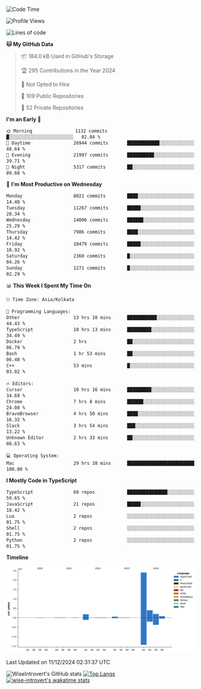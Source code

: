 <!--START_SECTION:waka-->
![Code Time](http://img.shields.io/badge/Code%20Time-1%2C948%20hrs%2041%20mins-blue)

![Profile Views](http://img.shields.io/badge/Profile%20Views-0-blue)

![Lines of code](https://img.shields.io/badge/From%20Hello%20World%20I%27ve%20Written-33.6%20million%20lines%20of%20code-blue)

**🐱 My GitHub Data** 

> 📦 184.0 kB Used in GitHub's Storage 
 > 
> 🏆 295 Contributions in the Year 2024
 > 
> 🚫 Not Opted to Hire
 > 
> 📜 109 Public Repositories 
 > 
> 🔑 52 Private Repositories 
 > 
**I'm an Early 🐤** 

```text
🌞 Morning                1132 commits        █░░░░░░░░░░░░░░░░░░░░░░░░   02.04 % 
🌆 Daytime                26944 commits       ████████████░░░░░░░░░░░░░   48.64 % 
🌃 Evening                21997 commits       ██████████░░░░░░░░░░░░░░░   39.71 % 
🌙 Night                  5317 commits        ██░░░░░░░░░░░░░░░░░░░░░░░   09.60 % 
```
📅 **I'm Most Productive on Wednesday** 

```text
Monday                   8021 commits        ████░░░░░░░░░░░░░░░░░░░░░   14.48 % 
Tuesday                  11267 commits       █████░░░░░░░░░░░░░░░░░░░░   20.34 % 
Wednesday                14006 commits       ██████░░░░░░░░░░░░░░░░░░░   25.29 % 
Thursday                 7986 commits        ████░░░░░░░░░░░░░░░░░░░░░   14.42 % 
Friday                   10479 commits       █████░░░░░░░░░░░░░░░░░░░░   18.92 % 
Saturday                 2360 commits        █░░░░░░░░░░░░░░░░░░░░░░░░   04.26 % 
Sunday                   1271 commits        █░░░░░░░░░░░░░░░░░░░░░░░░   02.29 % 
```


📊 **This Week I Spent My Time On** 

```text
🕑︎ Time Zone: Asia/Kolkata

💬 Programming Languages: 
Other                    13 hrs 10 mins      ███████████░░░░░░░░░░░░░░   44.43 % 
TypeScript               10 hrs 13 mins      █████████░░░░░░░░░░░░░░░░   34.49 % 
Docker                   2 hrs               ██░░░░░░░░░░░░░░░░░░░░░░░   06.79 % 
Bash                     1 hr 53 mins        ██░░░░░░░░░░░░░░░░░░░░░░░   06.40 % 
C++                      53 mins             █░░░░░░░░░░░░░░░░░░░░░░░░   03.02 % 

🔥 Editors: 
Cursor                   10 hrs 16 mins      █████████░░░░░░░░░░░░░░░░   34.69 % 
Chrome                   7 hrs 8 mins        ██████░░░░░░░░░░░░░░░░░░░   24.08 % 
BraveBrowser             4 hrs 50 mins       ████░░░░░░░░░░░░░░░░░░░░░   16.32 % 
Slack                    3 hrs 54 mins       ███░░░░░░░░░░░░░░░░░░░░░░   13.22 % 
Unknown Editor           2 hrs 33 mins       ██░░░░░░░░░░░░░░░░░░░░░░░   08.63 % 

💻 Operating System: 
Mac                      29 hrs 38 mins      █████████████████████████   100.00 % 
```

**I Mostly Code in TypeScript** 

```text
TypeScript               68 repos            ███████████████░░░░░░░░░░   59.65 % 
JavaScript               21 repos            █████░░░░░░░░░░░░░░░░░░░░   18.42 % 
Lua                      2 repos             ░░░░░░░░░░░░░░░░░░░░░░░░░   01.75 % 
Shell                    2 repos             ░░░░░░░░░░░░░░░░░░░░░░░░░   01.75 % 
Python                   2 repos             ░░░░░░░░░░░░░░░░░░░░░░░░░   01.75 % 
```



**Timeline**

![Lines of Code chart](https://raw.githubusercontent.com/wise-introvert/wise-introvert/master/assets/bar_graph.png)


 Last Updated on 11/12/2024 02:31:37 UTC
<!--END_SECTION:waka-->

![WiseIntrovert's GitHub stats](https://github-readme-stats.vercel.app/api?username=wise-introvert&count_private=true&show_icons=true)
[![Top Langs](https://github-readme-stats.vercel.app/api/top-langs/?username=wise-introvert&langs_count=10)](https://github.com/anuraghazra/github-readme-stats)
[![wise-introvert's wakatime stats](https://github-readme-stats.vercel.app/api/wakatime?username=wiseintrovert)](https://github.com/anuraghazra/github-readme-stats)
